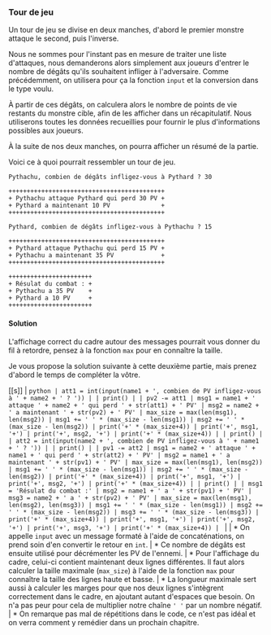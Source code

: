 ### Tour de jeu

Un tour de jeu se divise en deux manches, d'abord le premier monstre attaque le second, puis l'inverse.

Nous ne sommes pour l'instant pas en mesure de traiter une liste d'attaques, nous demanderons alors simplement aux joueurs d'entrer le nombre de dégâts qu'ils souhaitent infliger à l'adversaire.
Comme précédemment, on utilisera pour ça la fonction `input` et la conversion dans le type voulu.

À partir de ces dégâts, on calculera alors le nombre de points de vie restants du monstre cible, afin de les afficher dans un récapitulatif.
Nous utiliserons toutes les données recueillies pour fournir le plus d'informations possibles aux joueurs.

À la suite de nos deux manches, on pourra afficher un résumé de la partie.

Voici ce à quoi pourrait ressembler un tour de jeu.

```
Pythachu, combien de dégâts infligez-vous à Pythard ? 30

+++++++++++++++++++++++++++++++++++++++++++
+ Pythachu attaque Pythard qui perd 30 PV +
+ Pythard a maintenant 10 PV              +
+++++++++++++++++++++++++++++++++++++++++++

Pythard, combien de dégâts infligez-vous à Pythachu ? 15

+++++++++++++++++++++++++++++++++++++++++++
+ Pythard attaque Pythachu qui perd 15 PV +
+ Pythachu a maintenant 35 PV             +
+++++++++++++++++++++++++++++++++++++++++++

+++++++++++++++++++++++
+ Résulat du combat : +
+ Pythachu a 35 PV    +
+ Pythard a 10 PV     +
+++++++++++++++++++++++
```


#### Solution

L'affichage correct du cadre autour des messages pourrait vous donner du fil à retordre, pensez à la fonction `max` pour en connaître la taille.

Je vous propose la solution suivante à cette deuxième partie, mais prenez d'abord le temps de compléter la vôtre.

[[s]]
| ```python
| att1 = int(input(name1 + ', combien de PV infligez-vous à ' + name2 + ' ? '))
|
| print()
|
| pv2 -= att1
| msg1 = name1 + ' attaque ' + name2 + ' qui perd ' + str(att1) + ' PV'
| msg2 = name2 + ' a maintenant ' + str(pv2) + ' PV'
| max_size = max(len(msg1), len(msg2))
| msg1 += ' ' * (max_size - len(msg1))
| msg2 += ' ' * (max_size - len(msg2))
| print('+' * (max_size+4))
| print('+', msg1, '+')
| print('+', msg2, '+')
| print('+' * (max_size+4))
|
| print()
|
| att2 = int(input(name2 + ', combien de PV infligez-vous à ' + name1 + ' ? '))
|
| print()
|
| pv1 -= att2
| msg1 = name2 + ' attaque ' + name1 + ' qui perd ' + str(att2) + ' PV'
| msg2 = name1 + ' a maintenant ' + str(pv1) + ' PV'
| max_size = max(len(msg1), len(msg2))
| msg1 += ' ' * (max_size - len(msg1))
| msg2 += ' ' * (max_size - len(msg2))
| print('+' * (max_size+4))
| print('+', msg1, '+')
| print('+', msg2, '+')
| print('+' * (max_size+4))
|
| print()
|
| msg1 = 'Résulat du combat :'
| msg2 = name1 + ' a ' + str(pv1) + ' PV'
| msg3 = name2 + ' a ' + str(pv2) + ' PV'
| max_size = max(len(msg1), len(msg2), len(msg3))
| msg1 += ' ' * (max_size - len(msg1))
| msg2 += ' ' * (max_size - len(msg2))
| msg3 += ' ' * (max_size - len(msg3))
| print('+' * (max_size+4))
| print('+', msg1, '+')
| print('+', msg2, '+')
| print('+', msg3, '+')
| print('+' * (max_size+4))
| ```
|
| * On appelle `input` avec un message formaté à l'aide de concaténations, on prend soin d'en convertir le retour en `int`.
| * Ce nombre de dégâts est ensuite utilisé pour décrémenter les PV de l'ennemi.
| * Pour l'affichage du cadre, celui-ci contient maintenant deux lignes différentes. Il faut alors calculer la taille maximale (`max_size`) à l'aide de la fonction `max` pour connaître la taille des lignes haute et basse.
| * La longueur maximale sert aussi à calculer les marges pour que nos deux lignes s'intègrent correctement dans le cadre, en ajoutant autant d'espaces que besoin. On n'a pas peur pour cela de multiplier notre chaîne `' '` par un nombre négatif.
| * On remarque pas mal de répétitions dans le code, ce n'est pas idéal et on verra comment y remédier dans un prochain chapitre.
